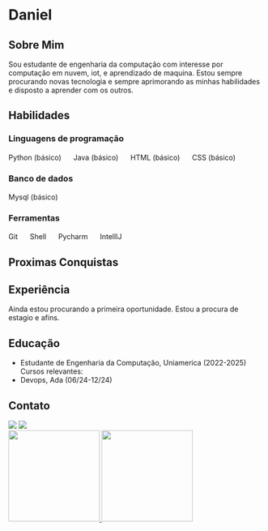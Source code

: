 # Daniel
## Sobre Mim
Sou estudante de engenharia da computação com interesse por computação em nuvem, iot, e aprendizado de maquina. Estou sempre procurando novas tecnologia e sempre aprimorando as minhas habilidades e disposto a aprender com os outros.

## Habilidades
### Linguagens de programação
Python (básico) <svg viewBox="0 0 24 24" width="16" height="16"><path fill="none" d="M14.4 6L14 4H5 4h9.4zM5 18h14v-2H5v2zM5 14h14v-2H5v2zM5 10h14v-2H5v2z"/></svg>
Java (básico) <svg viewBox="0 0 24 24" width="16" height="16"><path fill="none" d="M12 2C6.5 2 2 6.5 2 12C2 17.5 6.5 22 12 22C17.5 22 22 17.5 22 12C22 6.5 17.5 2 12 2Z"/></svg>
HTML (básico) <svg viewBox="0 0 24 24" width="16" height="16"><path fill="none" d="M12 2C6.5 2 2 6.5 2 12C2 17.5 6.5 22 12 22C17.5 22 22 17.5 22 12C22 6.5 17.5 2 12 2Z"/></svg>
CSS (básico) <svg viewBox="0 0 24 24" width="16" height="16"><path fill="none" d="M12 2C6.5 2 2 6.5 2 12C2 17.5 6.5 22 12 22C17.5 22 22 17.5 22 12C22 6.5 17.5 2 12 2Z"/></svg>

### Banco de dados
Mysql (básico) <svg viewBox="0 0 24 24" width="16" height="16"><path fill="none" d="M12 2C6.5 2 2 6.5 2 12C2 17.5 6.5 22 12 22C17.5 22 22 17.5 22 12C22 6.5 17.5 2 12 2Z"/></svg>

### Ferramentas
Git <svg viewBox="0 0 24 24" width="16" height="16"><path fill="none" d="M12 2C6.5 2 2 6.5 2 12C2 17.5 6.5 22 12 22C17.5 22 22 17.5 22 12C22 6.5 17.5 2 12 2Z"/></svg>
Shell <svg viewBox="0 0 24 24" width="16" height="16"><path fill="none" d="M12 2C6.5 2 2 6.5 2 12C2 17.5 6.5 22 12 22C17.5 22 22 17.5 22 12C22 6.5 17.5 2 12 2Z"/></svg>
Pycharm <svg viewBox="0 0 24 24" width="16" height="16"><path fill="none" d="M12 2C6.5 2 2 6.5 2 12C2 17.5 6.5 22 12 22C17.5 22 22 17.5 22 12C22 6.5 17.5 2 12 2Z"/></svg>
IntellIJ <svg viewBox="0 0 24 24" width="16" height="16"><path fill="none" d="M12 2C6.5 2 2 6.5 2 12C2 17.5 6.5 22 12 22C17.5 22 22 17.5 22 12C22 6.5 17.5 2 12 2Z"/></svg>


## Proximas Conquistas
<div>
  <!-- Ansible Icon -->
  <circle cx="10" cy="12" r="10" fill="#fff" />
  <path d="M10 4L10 20M10 8L14 12M10 16L6 12" stroke="#333" stroke-width="2" />
  
  <!-- Docker Icon -->
  <rect x="25" y="3" width="18" height="18" rx="2" fill="#fff" />
  <path d="M37 12L39 14M37 12L35 14M37 12L37 10" stroke="#333" stroke-width="2" />
  
  <!-- Kubernetes Icon -->
  <circle cx="60" cy="12" r="10" fill="#fff" />
  <path d="M60 4L60 20M60 8L64 12M60 16L56 12M60 12L62 10M60 12L58 10" stroke="#333" stroke-width="2" />
  
  <!-- Node.js Icon -->
  <circle cx="85" cy="12" r="10" fill="#fff" />
  <path d="M85 4L85 20M85 8L89 12M85 16L81 12M85 12L87 10M85 12L83 10" stroke="#333" stroke-width="2" />
  
  <!-- Github Actions Icon -->
  <rect x="105" y="3" width="18" height="18" rx="2" fill="#fff" />
  <path d="M117 12L119 10M117 12L115 10M117 12L117 8" stroke="#333" stroke-width="2" />
  <path d="M117 16L119 18M117 16L115 18" stroke="#333" stroke-width="2" />
</svg>
</div>

## Experiência

Ainda estou procurando a primeira oportunidade.
Estou a procura de estagio e afins.

## Educação
- Estudante de Engenharia da Computação, Uniamerica (2022-2025)
Cursos relevantes: 
- Devops, Ada (06/24-12/24)

## Contato
<div>
<a href = "mailto:danielguidini2002@gmail.com"><img loading="lazy" src="https://img.shields.io/badge/Gmail-D14836?style=for-the-badge&logo=gmail&logoColor=white" target="_blank"></a>
<a href="https://www.linkedin.com/in/danielguidini/" target="_blank"><img loading="lazy" src="https://img.shields.io/badge/-LinkedIn-%230077B5?style=for-the-badge&logo=linkedin&logoColor=white" target="_blank"></a>   
</div>

<div>
<a href="https://github.com/danielguidini">
<img loading="lazy" height="180em" src="https://github-readme-stats.vercel.app/api/top-langs/?username=danielguidini&layout=compact&langs_count=7&theme=dracula"/>
<img loading="lazy" height="180em" src="https://github-readme-stats.vercel.app/api?username=danielguidini&show_icons=true&theme=dracula&include_all_commits=true&count_private=true"/>
</div>
